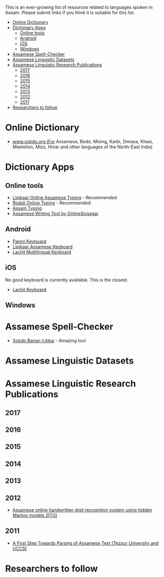 This is an ever-growing list of resources related to languages spoken in Assam. Please submit links if you think it is suitable for this list.

<!-- TOC -->

- [Online Dictionary](#online-dictionary)
- [Dictionary Apps](#dictionary-apps)
    - [Online tools](#online-tools)
    - [Android](#android)
    - [iOS](#ios)
    - [Windows](#windows)
- [Assamese Spell-Checker](#assamese-spell-checker)
- [Assamese Linguistic Datasets](#assamese-linguistic-datasets)
- [Assamese Linguistic Research Publications](#assamese-linguistic-research-publications)
    - [2017](#2017)
    - [2016](#2016)
    - [2015](#2015)
    - [2014](#2014)
    - [2013](#2013)
    - [2012](#2012)
    - [2011](#2011)
- [Researchers to follow](#researchers-to-follow)

<!-- /TOC -->


# Online Dictionary

* www.xobdo.org (For Assamese, Bodo, Mising, Karbi, Dimasa, Khasi, Meeteilon, Mizo, Hmar and other languages of the North-East India)

# Dictionary Apps
## Online tools
* [Lipikaar Online Assamese Typing](http://www.lipikaar.com/online-editor/assamese-typing) - Recommended
* [Rodali Online Typing](http://www.sltdassam.com/rodalionline.html) - Recommended
* [Assam Typing](http://assamese.indiatyping.com/)
* [Assamese Writing Tool by OnlineSivsagar](http://onlinesivasagar.com/tools/assamese_writer.html)

## Android
* [Panini Keyboard](https://play.google.com/store/apps/details?id=com.paninikeypad.assamese&hl=en) 
* [Lipikaar Assamese Keyboard](https://play.google.com/store/apps/details?id=com.lipikaar.android.keyboard.assamese)
* [Lachit Multilingual Keyboard](https://play.google.com/store/apps/details?id=com.lachit.android.assamese&hl=en)

## iOS

No good keyboard is currently available. This is the closest.
* [Lachit Keyboard](https://itunes.apple.com/us/app/lachit/id909360648?mt=8)

## Windows

# Assamese Spell-Checker

* [Xobdo Banan-Litikai](http://www.xobdo.org/litikai2/) - Amazing tool

# Assamese Linguistic Datasets


# Assamese Linguistic Research Publications

## 2017
## 2016
## 2015
## 2014
## 2013
## 2012

* [Assamese online handwritten digit recognition system using hidden Markov models (IITG)](https://sci-hub.cc/https://dl.acm.org/citation.cfm?id=2432573)
## 2011
* [A First Step Towards Parsing of Assamese Text (Tezpur University and UCCS)](http://www.cs.uccs.edu/~jkalita/papers/2010/SahariaNavaPondicherry2010.pdf)

# Researchers to follow



